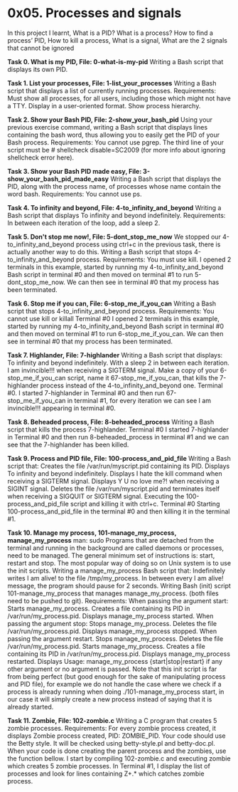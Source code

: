 # **0x05. Processes and signals**

In this project I learnt, What is a PID?
What is a process?
How to find a process’ PID,
How to kill a process,
What is a signal,
What are the 2 signals that cannot be ignored

**Task 0. What is my PID,  File: 0-what-is-my-pid**
 Writing a Bash script that displays its own PID.

**Task 1. List your processes, File: 1-list_your_processes**
 Writing a Bash script that displays a list of currently running processes. Requirements: Must show all processes, for all users, including those which might not have a TTY. Display in a user-oriented format. Show process hierarchy.

**Task 2. Show your Bash PID, File: 2-show_your_bash_pid**
 Using your previous exercise command, writing a Bash script that displays lines containing the bash word, thus allowing you to easily get the PID of your Bash process. Requirements: You cannot use pgrep. The third line of your script must be # shellcheck disable=SC2009 (for more info about ignoring shellcheck error here).

**Task 3. Show your Bash PID made easy, File: 3-show_your_bash_pid_made_easy**
 Writing a Bash script that displays the PID, along with the process name, of processes whose name contain the word bash. Requirements: You cannot use ps.

**Task 4. To infinity and beyond, File: 4-to_infinity_and_beyond**
 Writing a Bash script that displays To infinity and beyond indefinitely. Requirements: In between each iteration of the loop, add a sleep 2.

**Task 5. Don't stop me now!, File: 5-dont_stop_me_now**
 We stopped our 4-to_infinity_and_beyond process using ctrl+c in the previous task, there is actually another way to do this. Writing a Bash script that stops 4-to_infinity_and_beyond process. Requirements: You must use kill. I opened 2 terminals in this example, started by running my 4-to_infinity_and_beyond Bash script in terminal #0 and then moved on terminal #1 to run 5-dont_stop_me_now. We can then see in terminal #0 that my process has been terminated.

**Task 6. Stop me if you can, File: 6-stop_me_if_you_can**
 Writing a Bash script that stops 4-to_infinity_and_beyond process. Requirements: You cannot use kill or killall Terminal #0 I opened 2 terminals in this example, started by running my 4-to_infinity_and_beyond Bash script in terminal #0 and then moved on terminal #1 to run 6-stop_me_if_you_can. We can then see in terminal #0 that my process has been terminated.

**Task 7. Highlander, File: 7-highlander**
 Writing a Bash script that displays: To infinity and beyond indefinitely. With a sleep 2 in between each iteration. I am invincible!!! when receiving a SIGTERM signal. Make a copy of your 6-stop_me_if_you_can script, name it 67-stop_me_if_you_can, that kills the 7-highlander process instead of the 4-to_infinity_and_beyond one. Terminal #0. I started 7-highlander in Terminal #0 and then run 67-stop_me_if_you_can in terminal #1, for every iteration we can see I am invincible!!! appearing in terminal #0.

**Task 8. Beheaded process, File: 8-beheaded_process**
 Writing a Bash script that kills the process 7-highlander. Terminal #0 I started 7-highlander in Terminal #0 and then run 8-beheaded_process in terminal #1 and we can see that the 7-highlander has been killed.

**Task 9. Process and PID file, File: 100-process_and_pid_file**
 Writing a Bash script that: Creates the file /var/run/myscript.pid containing its PID. Displays To infinity and beyond indefinitely. Displays I hate the kill command when receiving a SIGTERM signal. Displays Y U no love me?! when receiving a SIGINT signal. Deletes the file /var/run/myscript.pid and terminates itself when receiving a SIGQUIT or SIGTERM signal. Executing the 100-process_and_pid_file script and killing it with ctrl+c. Terminal #0 Starting 100-process_and_pid_file in the terminal #0 and then killing it in the terminal #1.

**Task 10. Manage my process, 101-manage_my_process, manage_my_process**
 man: sudo Programs that are detached from the terminal and running in the background are called daemons or processes, need to be managed. The general minimum set of instructions is: start, restart and stop. The most popular way of doing so on Unix system is to use the init scripts. Writing a manage_my_process Bash script that: Indefinitely writes I am alive! to the file /tmp/my_process. In between every I am alive! message, the program should pause for 2 seconds. Writing Bash (init) script 101-manage_my_process that manages manage_my_process. (both files need to be pushed to git). Requirements: When passing the argument start: Starts manage_my_process. Creates a file containing its PID in /var/run/my_process.pid. Displays manage_my_process started. When passing the argument stop: Stops manage_my_process. Deletes the file /var/run/my_process.pid. Displays manage_my_process stopped. When passing the argument restart. Stops manage_my_process. Deletes the file /var/run/my_process.pid. Starts manage_my_process. Creates a file containing its PID in /var/run/my_process.pid. Displays manage_my_process restarted. Displays Usage: manage_my_process {start|stop|restart} if any other argument or no argument is passed. Note that this init script is far from being perfect (but good enough for the sake of manipulating process and PID file), for example we do not handle the case where we check if a process is already running when doing ./101-manage_my_process start, in our case it will simply create a new process instead of saying that it is already started.

**Task 11. Zombie, File: 102-zombie.c**
 Writing a C program that creates 5 zombie processes. Requirements: For every zombie process created, it displays Zombie process created, PID: ZOMBIE_PID. Your code should use the Betty style. It will be checked using betty-style.pl and betty-doc.pl. When your code is done creating the parent process and the zombies, use the function bellow. I start by compiling 102-zombie.c and executing zombie which creates 5 zombie processes. In Terminal #1, I display the list of processes and look for lines containing Z+.* which catches zombie process.
